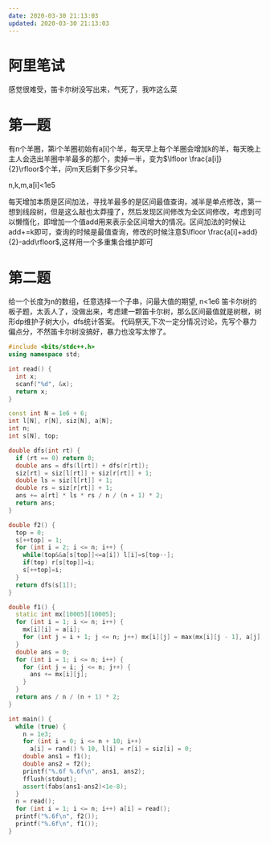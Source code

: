 ```yaml
---
date: 2020-03-30 21:13:03
updated: 2020-03-30 21:13:03
---
```


# 阿里笔试
 感觉很难受，笛卡尔树没写出来，气死了，我咋这么菜 

# 第一题
 有n个羊圈，第i个羊圈初始有a[i]个羊，每天早上每个羊圈会增加k的羊，每天晚上主人会选出羊圈中羊最多的那个，卖掉一半，变为$\lfloor \frac{a[i]}{2}\rfloor$个羊，问m天后剩下多少只羊。

 n,k,m,a[i]&lt;1e5 

 每天增加本质是区间加法，寻找羊最多的是区间最值查询，减半是单点修改，第一想到线段树，但是这么敲也太莽撞了，然后发现区间修改为全区间修改，考虑到可以懒惰化，即增加一个值add用来表示全区间增大的情况。区间加法的时候让add+=k即可，查询的时候是最值查询，修改的时候注意$\lfloor \frac{a[i]+add}{2}-add\rfloor$,这样用一个多重集合维护即可

<!---more-->

# 第二题
 给一个长度为n的数组，任意选择一个子串，问最大值的期望, n&lt;1e6
 笛卡尔树的板子题，太丢人了，没做出来，考虑建一颗笛卡尔树，那么区间最值就是树根，树形dp维护子树大小，dfs统计答案。
 代码祭天,下次一定分情况讨论，先写个暴力偏点分，不然笛卡尔树没搞好，暴力也没写太惨了。
```cpp
#include <bits/stdc++.h>
using namespace std;

int read() {
  int x;
  scanf("%d", &x);
  return x;
}

const int N = 1e6 + 6;
int l[N], r[N], siz[N], a[N];
int n;
int s[N], top;

double dfs(int rt) {
  if (rt == 0) return 0;
  double ans = dfs(l[rt]) + dfs(r[rt]);
  siz[rt] = siz[l[rt]] + siz[r[rt]] + 1;
  double ls = siz[l[rt]] + 1;
  double rs = siz[r[rt]] + 1;
  ans += a[rt] * ls * rs / n / (n + 1) * 2;
  return ans;
}

double f2() {
  top = 0;
  s[++top] = 1;
  for (int i = 2; i <= n; i++) {
    while(top&&a[s[top]]<=a[i]) l[i]=s[top--];
    if(top) r[s[top]]=i;
    s[++top]=i;
  }
  return dfs(s[1]);
}

double f1() {
  static int mx[10005][10005];
  for (int i = 1; i <= n; i++) {
    mx[i][i] = a[i];
    for (int j = i + 1; j <= n; j++) mx[i][j] = max(mx[i][j - 1], a[j]);
  }
  double ans = 0;
  for (int i = 1; i <= n; i++) {
    for (int j = i; j <= n; j++) {
      ans += mx[i][j];
    }
  }
  return ans / n / (n + 1) * 2;
}

int main() {
  while (true) {
    n = 1e3;
    for (int i = 0; i <= n + 10; i++)
      a[i] = rand() % 10, l[i] = r[i] = siz[i] = 0;
    double ans1 = f1();
    double ans2 = f2();
    printf("%.6f %.6f\n", ans1, ans2);
    fflush(stdout);
    assert(fabs(ans1-ans2)<1e-8);
  }
  n = read();
  for (int i = 1; i <= n; i++) a[i] = read();
  printf("%.6f\n", f2());
  printf("%.6f\n", f1());
}
```